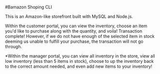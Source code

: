#Bamazon Shoping CLI


This is an Amazon-like storefront built with MySQL and Node.js. 

Within the customer portal, you can view the inventory, choose an item you'd like to purchase
along with the quantity, and voila! Transaction complete! However, if we do not have enough 
of the selected item in stock deeming us unable to fulfill your purchase, the transaction 
will not go through.

*Within the manager portal, you can view all inventory in the store, view all low
inventory (less than 5 items in stock), choose to up the inventory back to the correct amount
needed, and even add new items to your inventory! 
